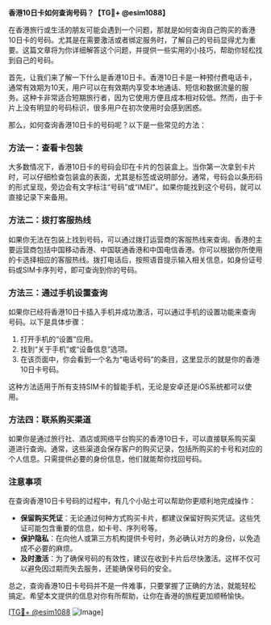 **香港10日卡如何查询号码？【TG💪+ @esim1088】**

在香港旅行或生活的朋友可能会遇到一个问题，那就是如何查询自己购买的香港10日卡的号码。尤其是在需要激活或者绑定服务时，了解自己的号码显得尤为重要。这篇文章将为你详细解答这个问题，并提供一些实用的小技巧，帮助你轻松找到自己的号码。

首先，让我们来了解一下什么是香港10日卡。香港10日卡是一种预付费电话卡，通常有效期为10天，用户可以在有效期内享受本地通话、短信和数据流量的服务。这种卡非常适合短期旅行者，因为它使用方便且成本相对较低。然而，由于卡片上没有明显的号码标识，很多用户在初次使用时会感到困惑。

那么，如何查询香港10日卡的号码呢？以下是一些常见的方法：

### 方法一：查看卡包装

大多数情况下，香港10日卡的号码会印在卡片的包装盒上。当你第一次拿到卡片时，可以仔细检查包装盒的表面，尤其是标签或说明部分。通常，号码会以条形码的形式呈现，旁边会有文字标注“号码”或“IMEI”。如果你能找到这个号码，就可以直接记录下来备用。

### 方法二：拨打客服热线

如果你无法在包装上找到号码，可以通过拨打运营商的客服热线来查询。香港的主要运营商包括中国移动香港、中国联通香港和中国电信香港。你可以根据你所使用的卡选择相应的客服热线。拨打电话后，按照语音提示输入相关信息，如身份证号码或SIM卡序列号，即可查询到你的号码。

### 方法三：通过手机设置查询

如果你已经将香港10日卡插入手机并成功激活，可以通过手机的设置功能来查询号码。以下是具体步骤：

1. 打开手机的“设置”应用。
2. 找到“关于手机”或“设备信息”选项。
3. 在该页面中，你会看到一个名为“电话号码”的条目，这里显示的就是你的香港10日卡号码。

这种方法适用于所有支持SIM卡的智能手机，无论是安卓还是iOS系统都可以使用。

### 方法四：联系购买渠道

如果你是通过旅行社、酒店或网络平台购买的香港10日卡，可以直接联系购买渠道进行查询。通常，这些渠道会保存客户的购买记录，包括所购买的卡号和对应的个人信息。只需提供必要的身份信息，他们就能帮你找回号码。

### 注意事项

在查询香港10日卡号码的过程中，有几个小贴士可以帮助你更顺利地完成操作：

- **保留购买凭证**：无论通过何种方式购买卡片，都建议保留好购买凭证。这些凭证可能包含重要的信息，如卡号、序列号等。
- **保护隐私**：在向他人或第三方机构提供卡号时，务必确认对方的身份，以免造成不必要的麻烦。
- **及时激活**：为了确保号码的有效性，建议在收到卡片后尽快激活。这样不仅可以避免因过期而失去服务，还能确保号码的安全。

总之，查询香港10日卡号码并不是一件难事，只要掌握了正确的方法，就能轻松搞定。希望本文提供的信息对你有所帮助，让你在香港的旅程更加顺畅愉快。

[[TG💪+ @esim1088](https://t.me/s/esim1088) ![Image](https://i.postimg.cc/4NQfJmqS/Snipaste-2025-05-13-00-14-12.png)]
